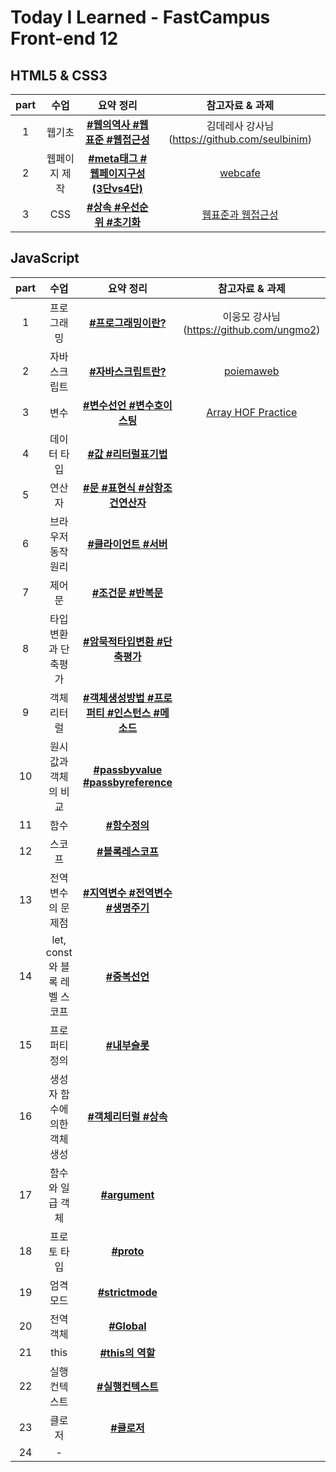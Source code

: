 # Today I Learned - FastCampus Front-end 12

##  HTML5 & CSS3 
| part | 수업 | 요약 정리 | 참고자료 & 과제 | 
|:--:|:--:|:---------:|:---:|
| 1 | 웹기초 | **[#웹의역사 #웹표준 #웹접근성](https://github.com/gayoungaa91/T.I.L-FDS12/blob/master/html%20%26%20css/web-basic.md)** |  김데레사 강사님 (https://github.com/seulbinim) |
| 2 | 웹페이지 제작 | **[#meta태그 #웹페이지구성(3단vs4단)](https://github.com/gayoungaa91/T.I.L-FDS12/blob/master/html%20%26%20css/webpage.md)** | [webcafe](https://seulbinim.github.io/exHTML5) | 
| 3 | CSS | **[#상속 #우선순위 #초기화](https://github.com/gayoungaa91/T.I.L-FDS12/blob/master/html%20%26%20css/css.md)** | [웹표준과 웹접근성](https://seulbinim.github.io/WSA/accessibility.html) |

## JavaScript
| part | 수업 | 요약 정리 | 참고자료 & 과제 | 
|:--:|:--:|:---------:|:---:|
| 1 | 프로그래밍 | **[#프로그래밍이란?]()** | 이웅모 강사님 (https://github.com/ungmo2) | - | 
| 2 | 자바스크립트 | **[#자바스크립트란?]()** | [poiemaweb](https://poiemaweb.com) | - |
| 3 | 변수 | **[#변수선언 #변수호이스팅]()** | [Array HOF Practice]() | - |
| 4 | 데이터 타입 | **[#값 #리터럴표기법]()** | []() | - |
| 5 | 연산자 | **[#문 #표현식 #삼항조건연산자]()** | []() | - |
| 6 | 브라우저 동작원리 | **[#클라이언트 #서버 ]()** | []() | - |
| 7 | 제어문 | **[#조건문 #반복문]()** | []() | - |
| 8 | 타입변환과 단축평가 | **[#암묵적타입변환 #단축평가]()** | []() | - |
| 9 | 객체 리터럴 | **[#객체생성방법 #프로퍼티 #인스턴스 #메소드]()** | []() | - |
| 10 | 원시값과 객체의 비교 | **[#passbyvalue #passbyreference]()** | []() | - |
| 11 | 함수 | **[#함수정의]()** | []() | - |
| 12 | 스코프 | **[#블록레스코프]()** | []() | - |
| 13 | 전역 변수의 문제점 | **[#지역변수 #전역변수 #생명주기]()** | []() | - |
| 14 | let, const와 블록 레벨 스코프 | **[#중복선언]()** | []() | - |
| 15 | 프로퍼티 정의 | **[#내부슬롯]()** | []() | - |
| 16 | 생성자 함수에 의한 객체 생성 | **[#객체리터럴 #상속]()** | []() | - |
| 17 | 함수와 일급 객체 | **[#argument]()** | []() | - |
| 18 | 프로토 타입 | **[#__proto__]()** | []() | - |
| 19 | 엄격 모드 | **[#strictmode]()** | []() | - |
| 20 | 전역 객체 | **[#Global]()** | []() | - |
| 21 | this | **[#this의 역할]()** | []() | - |
| 22 | 실행 컨텍스트 | **[#실행컨텍스트]()** | []() | - |
| 23 | 클로저 | **[#클로저]()** | []() | - |
| 24 | - | **[]()** | []() | - |



